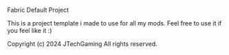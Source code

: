 Fabric Default Project

This is a project template i made to use for all my mods.
Feel free to use it if you feel like it :)

Copyright (c) 2024 JTechGaming
All rights reserved.